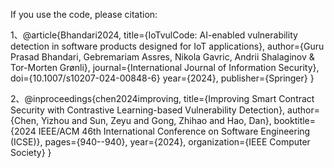 If you use the code, please citation:

1、@article{Bhandari2024,
title={IoTvulCode: AI-enabled vulnerability detection in software products designed for IoT applications},
author={Guru Prasad Bhandari, Gebremariam Assres, Nikola Gavric, Andrii Shalaginov & Tor-Morten Grønli},
journal={International Journal of Information Security},
doi={10.1007/s10207-024-00848-6}
year={2024},
publisher={Springer}
}



2、@inproceedings{chen2024improving,
title={Improving Smart Contract Security with Contrastive Learning-based Vulnerability Detection},
author={Chen, Yizhou and Sun, Zeyu and Gong, Zhihao and Hao, Dan},
booktitle={2024 IEEE/ACM 46th International Conference on Software Engineering (ICSE)},
pages={940--940},
year={2024},
organization={IEEE Computer Society}
}
